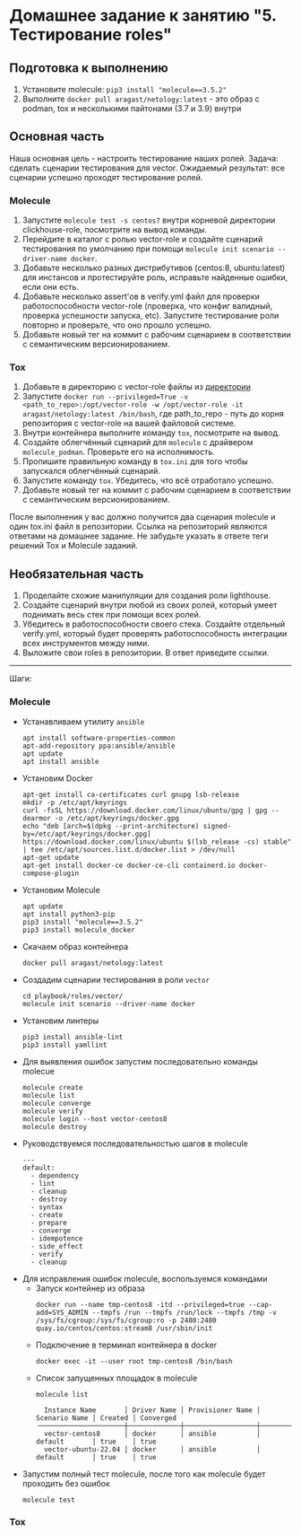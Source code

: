 # Домашнее задание к занятию "5. Тестирование roles"

## Подготовка к выполнению
1. Установите molecule: `pip3 install "molecule==3.5.2"`
2. Выполните `docker pull aragast/netology:latest` -  это образ с podman, tox и несколькими пайтонами (3.7 и 3.9) внутри

## Основная часть

Наша основная цель - настроить тестирование наших ролей. Задача: сделать сценарии тестирования для vector. Ожидаемый результат: все сценарии успешно проходят тестирование ролей.

### Molecule

1. Запустите  `molecule test -s centos7` внутри корневой директории clickhouse-role, посмотрите на вывод команды.
2. Перейдите в каталог с ролью vector-role и создайте сценарий тестирования по умолчанию при помощи `molecule init scenario --driver-name docker`.
3. Добавьте несколько разных дистрибутивов (centos:8, ubuntu:latest) для инстансов и протестируйте роль, исправьте найденные ошибки, если они есть.
4. Добавьте несколько assert'ов в verify.yml файл для  проверки работоспособности vector-role (проверка, что конфиг валидный, проверка успешности запуска, etc). Запустите тестирование роли повторно и проверьте, что оно прошло успешно.
5. Добавьте новый тег на коммит с рабочим сценарием в соответствии с семантическим версионированием.

### Tox

1. Добавьте в директорию с vector-role файлы из [директории](./example)
2. Запустите `docker run --privileged=True -v <path_to_repo>:/opt/vector-role -w /opt/vector-role -it aragast/netology:latest /bin/bash`, где path_to_repo - путь до корня репозитория с vector-role на вашей файловой системе.
3. Внутри контейнера выполните команду `tox`, посмотрите на вывод.
5. Создайте облегчённый сценарий для `molecule` с драйвером `molecule_podman`. Проверьте его на исполнимость.
6. Пропишите правильную команду в `tox.ini` для того чтобы запускался облегчённый сценарий.
8. Запустите команду `tox`. Убедитесь, что всё отработало успешно.
9. Добавьте новый тег на коммит с рабочим сценарием в соответствии с семантическим версионированием.

После выполнения у вас должно получится два сценария molecule и один tox.ini файл в репозитории. Ссылка на репозиторий являются ответами на домашнее задание. Не забудьте указать в ответе теги решений Tox и Molecule заданий.

## Необязательная часть

1. Проделайте схожие манипуляции для создания роли lighthouse.
2. Создайте сценарий внутри любой из своих ролей, который умеет поднимать весь стек при помощи всех ролей.
3. Убедитесь в работоспособности своего стека. Создайте отдельный verify.yml, который будет проверять работоспособность интеграции всех инструментов между ними.
4. Выложите свои roles в репозитории. В ответ приведите ссылки.

---


Шаги:
### Molecule
- Устанавливаем утилиту `ansible`  
    ```
    apt install software-properties-common
    apt-add-repository ppa:ansible/ansible
    apt update
    apt install ansible
    ```
- Установим Docker  
    ```
    apt-get install ca-certificates curl gnupg lsb-release
    mkdir -p /etc/apt/keyrings
    curl -fsSL https://download.docker.com/linux/ubuntu/gpg | gpg --dearmor -o /etc/apt/keyrings/docker.gpg
    echo "deb [arch=$(dpkg --print-architecture) signed-by=/etc/apt/keyrings/docker.gpg] https://download.docker.com/linux/ubuntu $(lsb_release -cs) stable" | tee /etc/apt/sources.list.d/docker.list > /dev/null
    apt-get update
    apt-get install docker-ce docker-ce-cli containerd.io docker-compose-plugin
    ```
- Установим Molecule
    ```
    apt update
    apt install python3-pip
    pip3 install "molecule==3.5.2"
    pip3 install molecule_docker
    ```
- Скачаем образ контейнера
    ```
    docker pull aragast/netology:latest
    ```
- Создадим сценарии тестирования в роли `vector`
    ```
    cd playbook/roles/vector/
    molecule init scenario --driver-name docker
    ```
- Установим линтеры
    ```
    pip3 install ansible-lint
    pip3 install yamllint
    ```
- Для выявления ошибок запустим последовательно команды molecue
    ```
    molecule create
    molecule list
    molecule converge
    molecule verify
    molecule login --host vector-centos8
    molecule destroy
    ```
- Руководствуемся последовательностью шагов в molecule
    ```
    ---
    default:
      - dependency
      - lint
      - cleanup
      - destroy
      - syntax
      - create
      - prepare
      - converge
      - idempotence
      - side_effect
      - verify
      - cleanup
    ```
- Для исправления ошибок molecule, воспользуемся командами
    - Запуск контейнер из образа
        ```
        docker run --name tmp-centos8 -itd --privileged=true --cap-add=SYS_ADMIN --tmpfs /run --tmpfs /run/lock --tmpfs /tmp -v /sys/fs/cgroup:/sys/fs/cgroup:ro -p 2480:2480 quay.io/centos/centos:stream8 /usr/sbin/init
        ```
    - Подключение в терминал контейнера в docker
        ```
        docker exec -it --user root tmp-centos8 /bin/bash
        ```
    - Список запущенных площадок в molecule
        ```
        molecule list
        ```
        ```
          Instance Name       │ Driver Name │ Provisioner Name │ Scenario Name │ Created │ Converged
        ╶─────────────────────┼─────────────┼──────────────────┼───────────────┼─────────┼───────────╴
          vector-centos8      │ docker      │ ansible          │ default       │ true    │ true
          vector-ubuntu-22.04 │ docker      │ ansible          │ default       │ true    │ true

        ```
- Запустим полный тест molecule, после того как molecule будет проходить без ошибок
    ```
    molecule test
    ```


### Tox




























 

